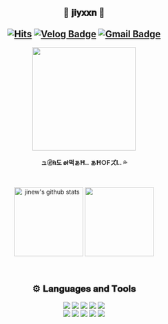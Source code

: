 <div align=center>

## 🐸 𝐣𝐢𝐲𝐱𝐱𝐧 🐸 <br><br> [![Hits](https://hits.seeyoufarm.com/api/count/incr/badge.svg?url=https%3A%2F%2Fgithub.com%2Fjiyxxn%2Fhit-counter&count_bg=%23333333&title_bg=%23000000&icon=github.svg&icon_color=%23E7E7E7&title=Github&edge_flat=true)](https://hits.seeyoufarm.com) [![Velog Badge](http://img.shields.io/badge/-Velog-20c997?style=flat-square&logo=Velog&logoColor=white&link=https://velog.io/@jiyunk)](https://velog.io/@jiyunk) [![Gmail Badge](https://img.shields.io/badge/Gmail-d14836?style=flat-square&logo=Gmail&logoColor=white&link=mailto:jiyunek37@gmail.com)](mailto:jiyunek37@gmail.com) 
<img src="https://github.com/user-attachments/assets/5b16d4a5-0ed4-468c-a156-6afd1354942a" height="240px"> <br> <br>
**ュ㉣łı도 øł떡ぁĦ.. ぁĦ○Fズl.. 💦**
</div>
<br>
<br>
<div align=center>
<a href="https://github.com/jiyxxn"><img align="center" style="height:160px" src="https://github-readme-stats.vercel.app/api?username=jiyxxn&count_private=true&show_icons=true&theme=dracula&icon_color=ff6e96&include_all_commits=true" alt="jinew's github stats" /></a>
<a href="https://github.com/jiyxxn"><img align="center" style="height:160px" src="https://github-readme-stats.vercel.app/api/top-langs/?username=jiyxxn&theme=dracula&layout=compact" /></a>
</div>
<br>
<br>
<div align=center>

## ⚙ 𝐋𝐚𝐧𝐠𝐮𝐚𝐠𝐞𝐬 𝐚𝐧𝐝 𝐓𝐨𝐨𝐥𝐬

<img src="https://img.shields.io/badge/HTML5-E34F26?style=for-the-badge&logo=HTML5&logoColor=white"/>
<img src="https://img.shields.io/badge/CSS3-1572B6?style=for-the-badge&logo=CSS3&logoColor=white"/> </t>
<img src="https://img.shields.io/badge/JavaScript-F7DF1E?style=for-the-badge&logo=JavaScript&logoColor=white"/>
<img src="https://img.shields.io/badge/jQuery-0769AD?style=for-the-badge&logo=jquery&logoColor=white" />
<img src="https://img.shields.io/badge/Node.js-339933?style=for-the-badge&logo=Node.js&logoColor=white"/>
<br>
<img src="https://img.shields.io/badge/Visual_Studio_Code-007ACC?style=for-the-badge&logo=https://upload.wikimedia.org/wikipedia/commons/a/a7/Visual_Studio_Code_1.35_icon.svg&logoColor=white" />
<img src="https://img.shields.io/badge/Git-F05032?style=for-the-badge&logo=git&logoColor=white" />
<img src="https://img.shields.io/badge/GitHub-181717?style=for-the-badge&logo=github&logoColor=white" />
<img src="https://img.shields.io/badge/Figma-181717?style=for-the-badge&logo=figma&logoColor=white" />
<img src="https://img.shields.io/badge/Notion-181717?style=for-the-badge&logo=notion&logoColor=white" />
</div>

<br>
<br>

